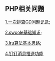 ## PHP相关问题

[1.一次排查GD问题记录](https://github.com/wulimax/blogs/blob/master/docs/php/thumb.md);

[2.swoole基础知识](https://github.com/wulimax/fs2/blob/master/swoole/READMY.md);

[3.lru算法基本思路](https://github.com/wulimax/blogs/blob/master/docs/php/lru.md);

[4.钉钉消息推送功能](https://github.com/wulimax/blogs/blob/master/docs/php/dingding.md)



